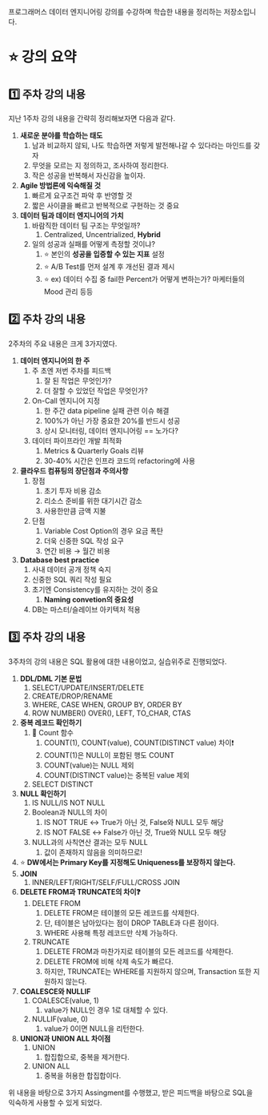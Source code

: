 프로그래머스 데이터 엔지니어링 강의를 수강하며 학습한 내용을 정리하는 저장소입니다.
# ⭐ 강의 요약

## 1️⃣ 주차 강의 내용

지난 1주차 강의 내용을 간략히 정리해보자면 다음과 같다.

1. **새로운 분야를 학습하는 태도**
    1. 남과 비교하지 않되, 나도 학습하면 저렇게 발전해나갈 수 있다라는 마인드를 갖자
    2. 무엇을 모르는 지 정의하고, 조사하여 정리한다.
    3. 작은 성공을 반복해서 자신감을 높이자.
2. **Agile 방법론에 익숙해질 것**
    1. 빠르게 요구조건 파악 후 반영할 것
    2. 짧은 사이클을 빠르고 반복적으로 구현하는 것 중요
3. **데이터 팀과 데이터 엔지니어의 가치**
    1. 바람직한 데이터 팀 구조는 무엇일까?
        1. Centralized, Uncentrialized, **Hybrid**
    2. 일의 성공과 실패를 어떻게 측정할 것이냐?
        1. ⭐ 본인의 **성공을 입증할 수 있는 지표** 설정
        2. ⭐ A/B Test를 먼저 설계 후 개선된 결과 제시
        3. ⭐ ex) 데이터 수집 중 fail한 Percent가 어떻게 변하는가? 마케터들의 Mood 관리 등등

## 2️⃣ 주차 강의 내용

2주차의 주요 내용은 크게 3가지였다.

1. **데이터 엔지니어의 한 주**
    1. 주 초엔 저번 주차를 피드백
        1. 잘 된 작업은 무엇인가?
        2. 더 잘할 수 있었던 작업은 무엇인가?
    2. On-Call 엔지니어 지정
        1. 한 주간 data pipeline 실패 관련 이슈 해결
        2. 100%가 아닌 가장 중요한 20%를 반드시 성공
        3. 상시 모니터링, 데이터 엔지니어링 == 노가다?
    3. 데이터 파이프라인 개발 최적화
        1. Metrics & Quarterly Goals 리뷰
        2. 30-40% 시간은 인프라 코드의 refactoring에 사용
2. **클라우드 컴퓨팅의 장단점과 주의사항**
    1. 장점
        1. 초기 투자 비용 감소
        2. 리소스 준비를 위한 대기시간 감소
        3. 사용한만큼 금액 지불
    2. 단점
        1. Variable Cost Option의 경우 요금 폭탄
        2. 더욱 신중한 SQL 작성 요구
        3. 연간 비용 → 월간 비용
3. **Database best practice**
    1. 사내 데이터 공개 정책 숙지
    2. 신중한 SQL 쿼리 작성 필요
    3. 초기엔 Consistency를 유지하는 것이 중요
        1. **Naming convetion의 중요성**
    4. DB는 마스터/슬레이브 아키텍처 적용

## 3️⃣ 주차 강의 내용

3주차의 강의 내용은 SQL 활용에 대한 내용이었고, 실습위주로 진행되었다.
1. **DDL/DML 기본 문법**
    1. SELECT/UPDATE/INSERT/DELETE
    2. CREATE/DROP/RENAME
    3. WHERE, CASE WHEN, GROUP BY, ORDER BY
    4. ROW NUMBER() OVER(), LEFT, TO_CHAR, CTAS
2. **중복 레코드 확인하기**
    1. 📌 Count 함수
        1. COUNT(1), COUNT(value), COUNT(DISTINCT value) 차이❗
        2. COUNT(1)은 NULL이 포함된 행도 COUNT
        3. COUNT(value)는 NULL 제외
        4. COUNT(DISTINCT value)는 중복된 value 제외
    2. SELECT DISTINCT
3. **NULL 확인하기**
    1. IS NULL/IS NOT NULL
    2. Boolean과 NULL의 차이
        1. IS NOT TRUE ↔ True가 아닌 것, False와 NULL 모두 해당
        2. IS NOT FALSE ↔ False가 아닌 것, True와 NULL 모두 해당
    3. NULL과의 사칙연산 결과는 모두 NULL
        1. 값이 존재하지 않음을 의미하므로!
4. ⭐ **DW에서는 Primary Key를 지정해도 Uniqueness를 보장하지 않는다.**
5. **JOIN**
    1. INNER/LEFT/RIGHT/SELF/FULL/CROSS JOIN
6. **DELETE FROM과 TRUNCATE의 차이❓**
    1. DELETE FROM
        1. DELETE FROM은 테이블의 모든 레코드를 삭제한다.
        2. 단, 테이블은 남아있다는 점이 DROP TABLE과 다른 점이다.
        3. WHERE 사용해 특정 레코드만 삭제 가능하다.
    2. TRUNCATE
        1. DELETE FROM과 마찬가지로 테이블의 모든 레코드를 삭제한다.
        2. DELETE FROM에 비해 삭제 속도가 빠르다.
        3. 하지만, TRUNCATE는 WHERE를 지원하지 않으며, Transaction 또한 지원하지 않는다.
7. **COALESCE와 NULLIF**
    1. COALESCE(value, 1)
        1. value가 NULL인 경우 1로 대체할 수 있다.
    2. NULLIF(value, 0)
        1. value가 0이면 NULL을 리턴한다.
8. **UNION과 UNION ALL 차이점**
    1. UNION
        1. 합집합으로, 중복을 제거한다.
    2. UNION ALL
        1. 중복을 허용한 합집합이다.

위 내용을 바탕으로 3가지 Assingment를 수행했고, 받은 피드백을 바탕으로 SQL을 익숙하게 사용할 수 있게 되었다.

